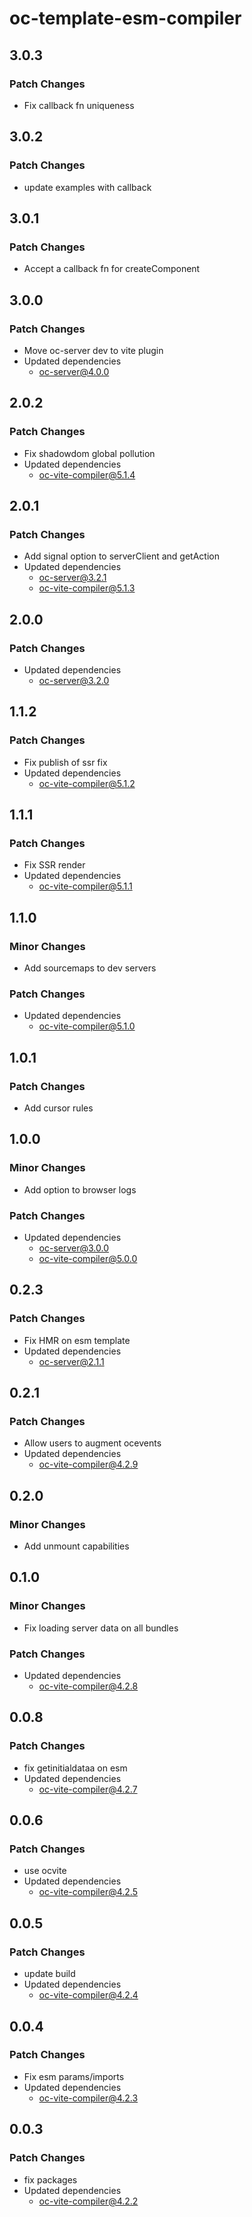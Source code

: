 # oc-template-esm-compiler

## 3.0.3

### Patch Changes

- Fix callback fn uniqueness

## 3.0.2

### Patch Changes

- update examples with callback

## 3.0.1

### Patch Changes

- Accept a callback fn for createComponent

## 3.0.0

### Patch Changes

- Move oc-server dev to vite plugin
- Updated dependencies
  - oc-server@4.0.0

## 2.0.2

### Patch Changes

- Fix shadowdom global pollution
- Updated dependencies
  - oc-vite-compiler@5.1.4

## 2.0.1

### Patch Changes

- Add signal option to serverClient and getAction
- Updated dependencies
  - oc-server@3.2.1
  - oc-vite-compiler@5.1.3

## 2.0.0

### Patch Changes

- Updated dependencies
  - oc-server@3.2.0

## 1.1.2

### Patch Changes

- Fix publish of ssr fix
- Updated dependencies
  - oc-vite-compiler@5.1.2

## 1.1.1

### Patch Changes

- Fix SSR render
- Updated dependencies
  - oc-vite-compiler@5.1.1

## 1.1.0

### Minor Changes

- Add sourcemaps to dev servers

### Patch Changes

- Updated dependencies
  - oc-vite-compiler@5.1.0

## 1.0.1

### Patch Changes

- Add cursor rules

## 1.0.0

### Minor Changes

- Add option to browser logs

### Patch Changes

- Updated dependencies
  - oc-server@3.0.0
  - oc-vite-compiler@5.0.0

## 0.2.3

### Patch Changes

- Fix HMR on esm template
- Updated dependencies
  - oc-server@2.1.1

## 0.2.1

### Patch Changes

- Allow users to augment ocevents
- Updated dependencies
  - oc-vite-compiler@4.2.9

## 0.2.0

### Minor Changes

- Add unmount capabilities

## 0.1.0

### Minor Changes

- Fix loading server data on all bundles

### Patch Changes

- Updated dependencies
  - oc-vite-compiler@4.2.8

## 0.0.8

### Patch Changes

- fix getinitialdataa on esm
- Updated dependencies
  - oc-vite-compiler@4.2.7

## 0.0.6

### Patch Changes

- use ocvite
- Updated dependencies
  - oc-vite-compiler@4.2.5

## 0.0.5

### Patch Changes

- update build
- Updated dependencies
  - oc-vite-compiler@4.2.4

## 0.0.4

### Patch Changes

- Fix esm params/imports
- Updated dependencies
  - oc-vite-compiler@4.2.3

## 0.0.3

### Patch Changes

- fix packages
- Updated dependencies
  - oc-vite-compiler@4.2.2
